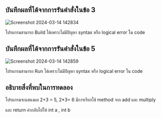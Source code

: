 ## บันทึกผลที่ได้จากการรันคำสั่งในข้อ 3

![Screenshot 2024-03-14 142834](https://github.com/Phetteepop/03376836-OOP-2566-Lab-05/assets/144197367/ec9c8eef-a966-4969-9f57-c18ce2f69a24)



โปรแกรมสามารถ Build ได้เพราะไม่มีปัญหา syntax หรือ logical error ใน code

##  บันทึกผลที่ได้จากการรันคำสั่งในข้อ 5

![Screenshot 2024-03-14 142859](https://github.com/Phetteepop/03376836-OOP-2566-Lab-05/assets/144197367/bd092ebd-1d99-4509-ac06-4e22bb935b22)



โปรแกรมสามารถ Run ได้เพราะไม่มีปัญหา syntax หรือ logical error ใน code

## อธิบายสิ่งที่พบในการทดลอง

โปรแกรมจะแสดงผล 2+3 = 5, 2*3= 6 มีการเรียกใช้ method จาก add และ multiply 

และ return ค่ากลับไปให้ int a , int b 
